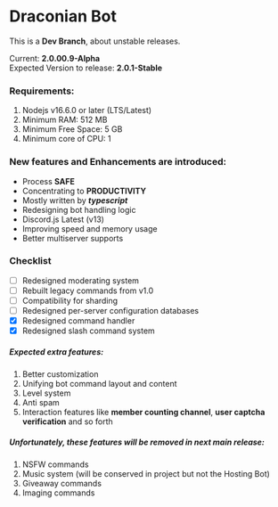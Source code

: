 # Draconian Bot

This is a **Dev Branch**, about unstable releases.

Current: **2.0.00.9-Alpha**\
Expected Version to release: **2.0.1-Stable**

### Requirements:

1. Nodejs v16.6.0 or later (LTS/Latest)
2. Minimum RAM: 512 MB
3. Minimum Free Space: 5 GB
4. Minimum core of CPU: 1
   
### New features and Enhancements are introduced:

- Process **SAFE**
- Concentrating to **PRODUCTIVITY**
- Mostly written by **_typescript_**
- Redesigning bot handling logic
- Discord.js Latest (v13)
- Improving speed and memory usage
- Better multiserver supports

### Checklist

- [ ] Redesigned moderating system
- [ ] Rebuilt legacy commands from v1.0
- [ ] Compatibility for sharding
- [ ] Redesigned per-server configuration databases
- [x] Redesigned command handler
- [x] Redesigned slash command system

##### Expected extra features:

1. Better customization
2. Unifying bot command layout and content
3. Level system
4. Anti spam
5. Interaction features like **member counting channel**, **user captcha verification** and so forth

##### Unfortunately, these features will be removed in next main release:

1. NSFW commands
2. Music system (will be conserved in project but not the Hosting Bot)
3. Giveaway commands
4. Imaging commands

